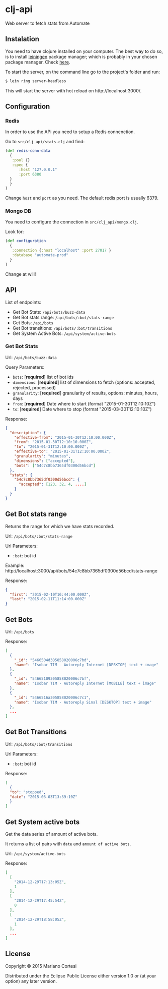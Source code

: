 # clj-api

Web server to fetch stats from Automate


## Instalation

You need to have clojure installed on your computer. The best way to do so, is to install [leiningen](http://leiningen.org/) package manager; which is probably in your chosen package manager. Check [here](https://github.com/technomancy/leiningen/wiki/Packaging).

To start the server, on the command line go to the project's folder and run:

```bash
$ lein ring server-headless
```

This will start the server with hot reload on http://localhost:3000/.


## Configuration


### Redis

In order to use the APi you need to setup a Redis connenction.

Go to `src/clj_api/stats.clj` and find:

```clojure
(def redis-conn-data
  {
   :pool {}
   :spec {
      :host "127.0.0.1"
      :port 6380
  }
  }
)
```

Change `host` and `port` as you need. The default redis port is usually 6379.


### Mongo DB

You need to configure the connection in `src/clj_api/mongo.clj`.

Look for:


```clojure
(def configuration
  {
   :connection {:host "localhost" :port 27017 }
   :database "automate-prod"
  }
)
```

Change at will!


## API

List of endpoints:

* Get Bot Stats: `/api/bots/buzz-data`
* Get Bot stats range: `/api/bots/:bot/stats-range`
* Get Bots: `/api/bots`
* Get Bot transitions: `/api/bots/:bot/transitions`
* Get System Active Bots: `/api/system/active-bots`


### Get Bot Stats

Url: `/api/bots/buzz-data`

Query Parameters:

 * `bots`: [**required**] list of bot ids
 * `dimensions`: [**required**] list of dimensions to fetch (options: accepted, rejected, processed)
 * `granularity`: [**required**] granularity of results, options: minutes, hours, days
 * `from`: [**required**] Date where to start (format "2015-01-30T12:10:10Z")
 * `to`: [**required**] Date where to stop (format "2015-03-30T12:10:10Z")

Response:

```json
{
  "description": {
    "effective-from": "2015-01-30T12:10:00.000Z",
    "from": "2015-01-30T12:10:10.000Z",
    "to": "2015-01-31T12:10:00.000Z",
    "effective-to": "2015-01-31T12:10:00.000Z",
    "granularity": "minutes",
    "dimensions": ["accepted"],
    "bots": ["54c7c8bb7365df0300d56bcd"]
  },
  "stats": {
    "54c7c8bb7365df0300d56bcd": {
      "accepted": [123, 32, 4, ....]
    }
  }
}

```

## Get Bot stats range

Returns the range for which we have stats recorded.

Url: `/api/bots/:bot/stats-range`

Url Parameters:
 * `:bot`: bot id

Example: http://localhost:3000/api/bots/54c7c8bb7365df0300d56bcd/stats-range

Response:

```json
{
  "first": "2015-02-10T16:44:00.000Z",
  "last": "2015-02-11T11:14:00.000Z"
}
```

## Get Bots


Url: `/api/bots`

Response:

```json
[
  {
    "_id": "5466504d305858020006c7bd",
    "name": "Isobar TIM - Autoreply Internet [DESKTOP] text + image"
  },
  {
    "_id": "54665109305858020006c7bf",
    "name": "Isobar TIM - Autoreply Internet [MOBILE] text + image"
  },
  {
    "_id": "5466516a305858020006c7c1",
    "name": "Isobar TIM - Autoreply Sinal [DESKTOP] text + image"
  },
  ...
]
```

## Get Bot Transitions

Url: `/api/bots/:bot/transitions`

Url Parameters:
 * `:bot`: bot id

Response:

```json
[
  {
  "to": "stopped",
  "date": "2015-03-03T13:39:10Z"
  }
]
```
## Get System active bots

Get the data series of amount of active bots.

It returns a list of pairs with `date` and `amount of active bots`.

Url: `/api/system/active-bots`

Response:

```json
[
  [
    "2014-12-29T17:13:05Z",
    1
  ],
  [
    "2014-12-29T17:45:54Z",
    0
  ],
  [
    "2014-12-29T18:58:05Z",
    1
  ],
  ...
]
```


## License

Copyright © 2015 Mariano Cortesi

Distributed under the Eclipse Public License either version 1.0 or (at
your option) any later version.

